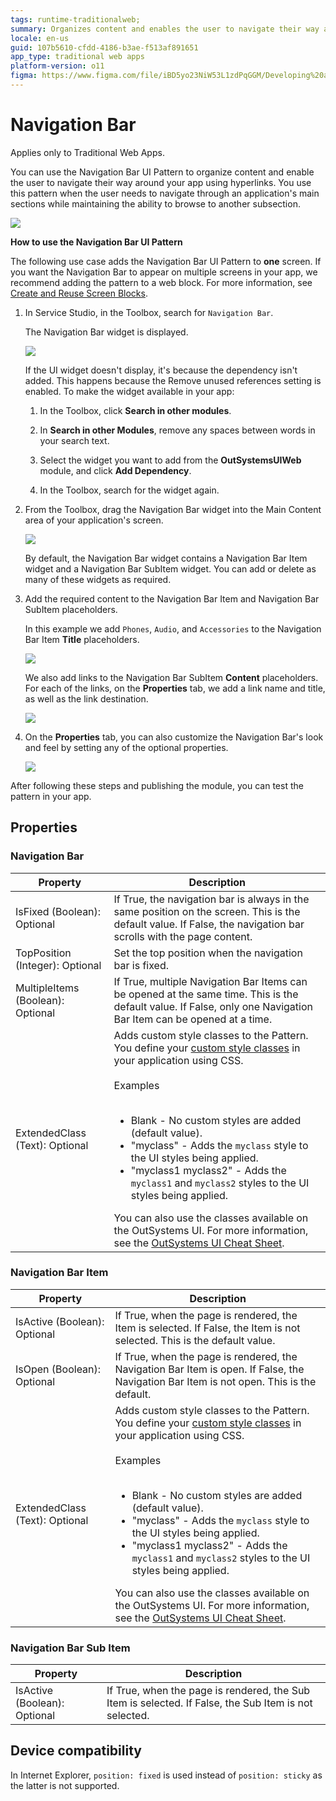 ```yaml
---
tags: runtime-traditionalweb; 
summary: Organizes content and enables the user to navigate their way around your app using hyperlinks.
locale: en-us
guid: 107b5610-cfdd-4186-b3ae-f513af891651
app_type: traditional web apps
platform-version: o11
figma: https://www.figma.com/file/iBD5yo23NiW53L1zdPqGGM/Developing%20an%20Application?node-id=238:31
---
```


# Navigation Bar

<div class="info" markdown="1">

Applies only to Traditional Web Apps.

</div>

You can use the Navigation Bar UI Pattern to organize content and enable the user to navigate their way around your app using hyperlinks. You use this pattern when the user needs to navigate through an application's main sections while maintaining the ability to browse to another subsection.

![](images/navigationbar-7-ss.png)

**How to use the Navigation Bar UI Pattern**

The following use case adds the Navigation Bar UI Pattern to **one** screen. If you want the Navigation Bar to appear on multiple screens in your app, we recommend adding the pattern to a web block. For more information, see [Create and Reuse Screen Blocks](../../../reuse/block-create-reuse.md).

1. In Service Studio, in the Toolbox, search for `Navigation Bar`.

    The Navigation Bar widget is displayed.

    ![](images/navigationbar-6-ss.png)

    If the UI widget doesn't display, it's because the dependency isn't added. This happens because the Remove unused references setting is enabled. To make the widget available in your app:

    1. In the Toolbox, click **Search in other modules**.

    1. In **Search in other Modules**, remove any spaces between words in your search text.
    
    1. Select the widget you want to add from the **OutSystemsUIWeb** module, and click **Add Dependency**. 
    
    1. In the Toolbox, search for the widget again.

1. From the Toolbox, drag the Navigation Bar widget into the Main Content area of your application's screen.

    ![](images/navigationbar-1-ss.png)

    By default, the Navigation Bar widget contains a Navigation Bar Item widget and a Navigation Bar SubItem widget. You can add or delete as many of these widgets as required.

1. Add the required content to the Navigation Bar Item and Navigation Bar SubItem placeholders.

    In this example we add `Phones`, `Audio`, and `Accessories` to the Navigation Bar Item **Title** placeholders.

    ![](images/navigationbar-12-ss.png)

    We also add links to the Navigation Bar SubItem **Content** placeholders. For each of the links, on the **Properties** tab, we add a link name and title, as well as the link destination.

    ![](images/navigationbar-9-ss.png)

1. On the **Properties** tab, you can also customize the Navigation Bar's look and feel by setting any of the optional properties.

    ![](images/navigationbar-3-ss.png)

After following these steps and publishing the module, you can test the pattern in your app.

## Properties

### Navigation Bar

| Property                          | Description                                                                                                                                                                                                                                                                                                                                                                                                                                                                                                                                                                                                                        |
|-----------------------------------|------------------------------------------------------------------------------------------------------------------------------------------------------------------------------------------------------------------------------------------------------------------------------------------------------------------------------------------------------------------------------------------------------------------------------------------------------------------------------------------------------------------------------------------------------------------------------------------------------------------------------------|
| IsFixed (Boolean): Optional       | If True, the navigation bar is always in the same position on the screen. This is the default value. If False, the navigation bar scrolls with the page content.                                                                                                                                                                                                                                                                                                                                                                                                                                                                   |
| TopPosition (Integer): Optional   | Set the top position when the navigation bar is fixed.                                                                                                                                                                                                                                                                                                                                                                                                                                                                                                                                                                             |
| MultipleItems (Boolean): Optional | If True, multiple Navigation Bar Items can be opened at the same time. This is the default value. If False, only one Navigation Bar Item can be opened at a time.                                                                                                                                                                                                                                                                                                                                                                                                                                                                  |
| ExtendedClass (Text): Optional    | Adds custom style classes to the Pattern. You define your [custom style classes](../../../look-feel/css.md) in your application using CSS.<br/><br/>Examples<br/><br/> <ul><li>Blank - No custom styles are added (default value).</li><li>"myclass" - Adds the ``myclass`` style to the UI styles being applied.</li><li>"myclass1 myclass2" - Adds the ``myclass1`` and ``myclass2`` styles to the UI styles being applied.</li></ul>You can also use the classes available on the OutSystems UI. For more information, see the [OutSystems UI Cheat Sheet](https://outsystemsui.outsystems.com/OutSystemsUIWebsite/CheatSheet). |

### Navigation Bar Item

| Property                       | Description                                                                                                                                                                                                                                                                                                                                                                                                                                                                                                                                                                                                                        |
|--------------------------------|------------------------------------------------------------------------------------------------------------------------------------------------------------------------------------------------------------------------------------------------------------------------------------------------------------------------------------------------------------------------------------------------------------------------------------------------------------------------------------------------------------------------------------------------------------------------------------------------------------------------------------|
| IsActive (Boolean): Optional   | If True, when the page is rendered, the Item is selected. If False, the Item is not selected. This is the default value.                                                                                                                                                                                                                                                                                                                                                                                                                                                                                                           |
| IsOpen (Boolean): Optional     | If True, when the page is rendered, the Navigation Bar Item is open. If False, the Navigation Bar Item is not open. This is the default.                                                                                                                                                                                                                                                                                                                                                                                                                                                                                           |
| ExtendedClass (Text): Optional | Adds custom style classes to the Pattern. You define your [custom style classes](../../../look-feel/css.md) in your application using CSS.<br/><br/>Examples<br/><br/> <ul><li>Blank - No custom styles are added (default value).</li><li>"myclass" - Adds the ``myclass`` style to the UI styles being applied.</li><li>"myclass1 myclass2" - Adds the ``myclass1`` and ``myclass2`` styles to the UI styles being applied.</li></ul>You can also use the classes available on the OutSystems UI. For more information, see the [OutSystems UI Cheat Sheet](https://outsystemsui.outsystems.com/OutSystemsUIWebsite/CheatSheet). |

### Navigation Bar Sub Item

| Property                     | Description                                                                                           |
|------------------------------|-------------------------------------------------------------------------------------------------------|
| IsActive (Boolean): Optional | If True, when the page is rendered, the Sub Item is selected. If False, the Sub Item is not selected. |

## Device compatibility

In Internet Explorer, `position: fixed` is used instead of `position: sticky` as the latter is not supported.
